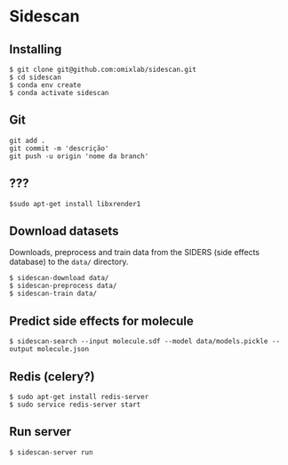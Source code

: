 # Sidescan

## Installing

```
$ git clone git@github.com:omixlab/sidescan.git
$ cd sidescan
$ conda env create
$ conda activate sidescan
```

## Git
```
git add .
git commit -m 'descrição'
git push -u origin 'nome da branch'
```

## ???

```
$sudo apt-get install libxrender1
```

## Download datasets

Downloads, preprocess and train data from the SIDERS (side effects database) to the `data/` directory.

```
$ sidescan-download data/
$ sidescan-preprocess data/
$ sidescan-train data/
```


## Predict side effects for molecule

```
$ sidescan-search --input molecule.sdf --model data/models.pickle --output molecule.json
```

## Redis (celery?)
```
$ sudo apt-get install redis-server
$ sudo service redis-server start
```

## Run server

```
$ sidescan-server run
```